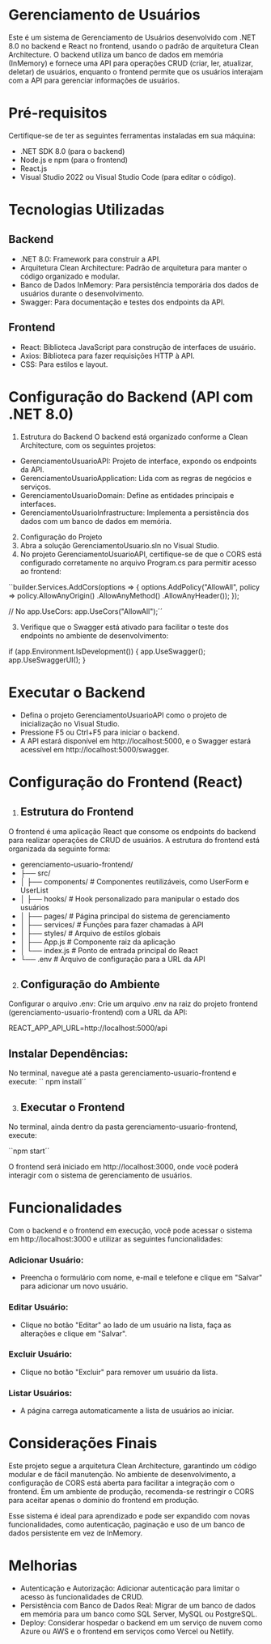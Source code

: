 # Gerenciamento de Usuários
Este é um sistema de Gerenciamento de Usuários desenvolvido com .NET 8.0 no backend e React no frontend, usando o padrão de arquitetura Clean Architecture. O backend utiliza um banco de dados em memória (InMemory) e fornece uma API para operações CRUD (criar, ler, atualizar, deletar) de usuários, enquanto o frontend permite que os usuários interajam com a API para gerenciar informações de usuários.

# Pré-requisitos 
 Certifique-se de ter as seguintes ferramentas instaladas em sua máquina:

- .NET SDK 8.0 (para o backend)
-  Node.js e npm (para o frontend)
-  React.js
-  Visual Studio 2022 ou Visual Studio Code (para editar o código).

# Tecnologias Utilizadas

## Backend
- .NET 8.0: Framework para construir a API.
- Arquitetura Clean Architecture: Padrão de arquitetura para manter o código organizado e modular.
- Banco de Dados InMemory: Para persistência temporária dos dados de usuários durante o desenvolvimento.
- Swagger: Para documentação e testes dos endpoints da API.

## Frontend
- React: Biblioteca JavaScript para construção de interfaces de usuário.
- Axios: Biblioteca para fazer requisições HTTP à API.
- CSS: Para estilos e layout.


# Configuração do Backend (API com .NET 8.0)

1. Estrutura do Backend
O backend está organizado conforme a Clean Architecture, com os seguintes projetos:

- GerenciamentoUsuarioAPI: Projeto de interface, expondo os endpoints da API.
- GerenciamentoUsuarioApplication: Lida com as regras de negócios e serviços.
- GerenciamentoUsuarioDomain: Define as entidades principais e interfaces.
- GerenciamentoUsuarioInfrastructure: Implementa a persistência dos dados com um banco de dados em memória.

2. Configuração do Projeto
2.  Abra a solução GerenciamentoUsuario.sln no Visual Studio.
2.  No projeto GerenciamentoUsuarioAPI, certifique-se de que o CORS está configurado 
corretamente no arquivo Program.cs para permitir acesso ao frontend:

``builder.Services.AddCors(options =>
{
    options.AddPolicy("AllowAll",
        policy => policy.AllowAnyOrigin()
                        .AllowAnyMethod()
                        .AllowAnyHeader());
});

// No app.UseCors:
app.UseCors("AllowAll");´´

3. Verifique que o Swagger está ativado para facilitar o teste dos endpoints no ambiente de desenvolvimento:

if (app.Environment.IsDevelopment())
{
    app.UseSwagger();
    app.UseSwaggerUI();
}

#  Executar o Backend

- Defina o projeto GerenciamentoUsuarioAPI como o projeto de inicialização no Visual Studio.
- Pressione F5 ou Ctrl+F5 para iniciar o backend.
- A API estará disponível em http://localhost:5000, e o Swagger estará 
  acessível em http://localhost:5000/swagger.

# Configuração do Frontend (React)

1. ## Estrutura do Frontend

O frontend é uma aplicação React que consome os endpoints do backend para realizar operações de CRUD de usuários. A estrutura do frontend está organizada da seguinte forma:

- gerenciamento-usuario-frontend/
- ├── src/
- │   ├── components/         # Componentes reutilizáveis, como UserForm e UserList
- │   ├── hooks/              # Hook personalizado para manipular o estado dos usuários
- │   ├── pages/              # Página principal do sistema de gerenciamento
- │   ├── services/           # Funções para fazer chamadas à API
- │   ├── styles/             # Arquivo de estilos globais
- │   ├── App.js              # Componente raiz da aplicação
- │   └── index.js            # Ponto de entrada principal do React
- └── .env                    # Arquivo de configuração para a URL da API

2. ## Configuração do Ambiente
Configurar o arquivo .env: Crie um arquivo .env na raiz do projeto frontend (gerenciamento-usuario-frontend) com a URL da API:

REACT_APP_API_URL=http://localhost:5000/api

## Instalar Dependências: 
No terminal, navegue até a pasta gerenciamento-usuario-frontend e execute:
`` npm install´´

3. ## Executar o Frontend
No terminal, ainda dentro da pasta gerenciamento-usuario-frontend, execute:

``npm start´´

O frontend será iniciado em http://localhost:3000, onde você poderá interagir com o sistema de gerenciamento de usuários.

# Funcionalidades
Com o backend e o frontend em execução, você pode acessar o sistema em http://localhost:3000 e utilizar as seguintes funcionalidades:

### Adicionar Usuário: 
- Preencha o formulário com nome, e-mail e telefone e clique em "Salvar" para adicionar um novo usuário.

### Editar Usuário: 
- Clique no botão "Editar" ao lado de um usuário na lista, faça as alterações e clique em "Salvar".

### Excluir Usuário: 
- Clique no botão "Excluir" para remover um usuário da lista.

### Listar Usuários: 
- A página carrega automaticamente a lista de usuários ao iniciar.

# Considerações Finais
Este projeto segue a arquitetura Clean Architecture, garantindo um código modular e de fácil manutenção. No ambiente de desenvolvimento, a configuração de CORS está aberta para facilitar a integração com o frontend. Em um ambiente de produção, recomenda-se restringir o CORS para aceitar apenas o domínio do frontend em produção.

Esse sistema é ideal para aprendizado e pode ser expandido com novas funcionalidades, como autenticação, paginação e uso de um banco de dados persistente em vez de InMemory.

# Melhorias 

- Autenticação e Autorização: Adicionar autenticação para limitar o acesso às funcionalidades de CRUD.
- Persistência com Banco de Dados Real: Migrar de um banco de dados em memória para um banco como SQL Server, MySQL ou PostgreSQL.
- Deploy: Considerar hospedar o backend em um serviço de nuvem como Azure ou AWS e o frontend em serviços como Vercel ou Netlify.